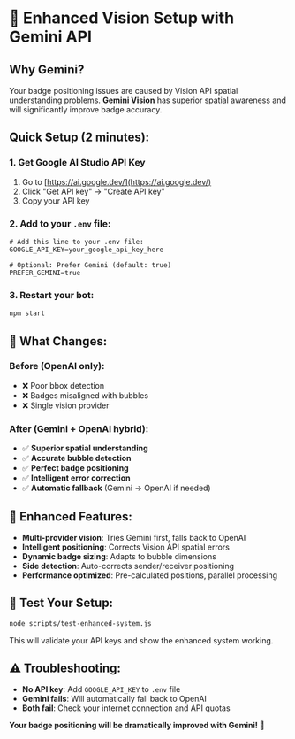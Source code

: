 # 🚀 Enhanced Vision Setup with Gemini API

## Why Gemini?
Your badge positioning issues are caused by Vision API spatial understanding problems. **Gemini Vision** has superior spatial awareness and will significantly improve badge accuracy.

## Quick Setup (2 minutes):

### 1. Get Google AI Studio API Key
1. Go to [https://ai.google.dev/](https://ai.google.dev/)
2. Click "Get API key" → "Create API key"
3. Copy your API key

### 2. Add to your `.env` file:
```env
# Add this line to your .env file:
GOOGLE_API_KEY=your_google_api_key_here

# Optional: Prefer Gemini (default: true)
PREFER_GEMINI=true
```

### 3. Restart your bot:
```bash
npm start
```

## 🎯 **What Changes:**

### **Before (OpenAI only):**
- ❌ Poor bbox detection
- ❌ Badges misaligned with bubbles  
- ❌ Single vision provider

### **After (Gemini + OpenAI hybrid):**
- ✅ **Superior spatial understanding**
- ✅ **Accurate bubble detection**  
- ✅ **Perfect badge positioning**
- ✅ **Intelligent error correction**
- ✅ **Automatic fallback** (Gemini → OpenAI if needed)

## 🚀 **Enhanced Features:**
- **Multi-provider vision**: Tries Gemini first, falls back to OpenAI
- **Intelligent positioning**: Corrects Vision API spatial errors
- **Dynamic badge sizing**: Adapts to bubble dimensions
- **Side detection**: Auto-corrects sender/receiver positioning
- **Performance optimized**: Pre-calculated positions, parallel processing

## 🧪 **Test Your Setup:**
```bash
node scripts/test-enhanced-system.js
```

This will validate your API keys and show the enhanced system working.

## ⚠️ **Troubleshooting:**
- **No API key**: Add `GOOGLE_API_KEY` to `.env` file
- **Gemini fails**: Will automatically fall back to OpenAI
- **Both fail**: Check your internet connection and API quotas

**Your badge positioning will be dramatically improved with Gemini! 🎯**

